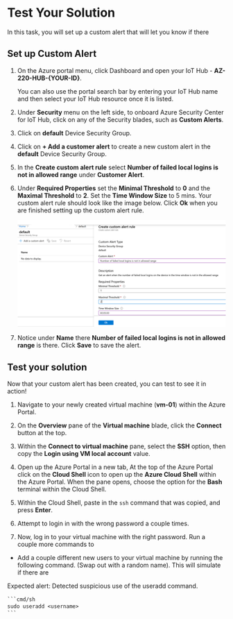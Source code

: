 # Test Your Solution

In this task, you will set up a custom alert that will let you know if there 


## Set up Custom Alert

1. On the Azure portal menu, click Dashboard and open your IoT Hub - **AZ-220-HUB-{YOUR-ID}**.

   You can also use the portal search bar by entering your IoT Hub name and then select your IoT Hub resource once it is listed.

1. Under **Security** menu on the left side, to onboard Azure Security Center for IoT Hub, click on any of the Security blades, such as **Custom Alerts**.

1. Click on **default** Device Security Group. 

1. Click on **+ Add a customer alert** to create a new custom alert in the **default** Device Security Group.

1. In the **Create custom alert rule** select **Number of failed local logins is not in allowed range** under **Customer Alert**.

1. Under **Required Properties** set the **Minimal Threshold** to **0** and the **Maximal Threshold** to **2**. Set the **Time Window Size** to 5 mins. Your custom alert rule should look like the image below. Click **Ok** when you are finished setting up the custom alert rule.

    ![Screenshot of Azure IoT Security Module](../../Linked_Image_files/MM99-L16-custom-alert.PNG)

1. Notice under **Name** there **Number of failed local logins is not in allowed range** is there. Click **Save** to save the alert.

## Test your solution

Now that your custom alert has been created, you can test to see it in action!

1. Navigate to your newly created virtual machine (**vm-01**)  within the Azure Portal.

1. On the **Overview** pane of the **Virtual machine** blade, click the **Connect** button at the top.

1. Within the **Connect to virtual machine** pane, select the **SSH** option, then copy the **Login using VM local account** value.

1. Open up the Azure Portal in a new tab, At the top of the Azure Portal click on the **Cloud Shell** icon to open up the **Azure Cloud Shell** within the Azure Portal. When the pane opens, choose the option for the **Bash** terminal within the Cloud Shell.

1. Within the Cloud Shell, paste in the `ssh` command that was copied, and press **Enter**.

1. Attempt to login in with the wrong password a couple times.

1. Now, log in to your virtual machine with the right password. Run a couple more commands to 

* Add a couple different new users to your virtual machine by running the following command. (Swap out <username> with a random name). This will simulate if there are 


Expected alert: Detected suspicious use of the useradd command.

    ```cmd/sh
    sudo useradd <username>
    ```
